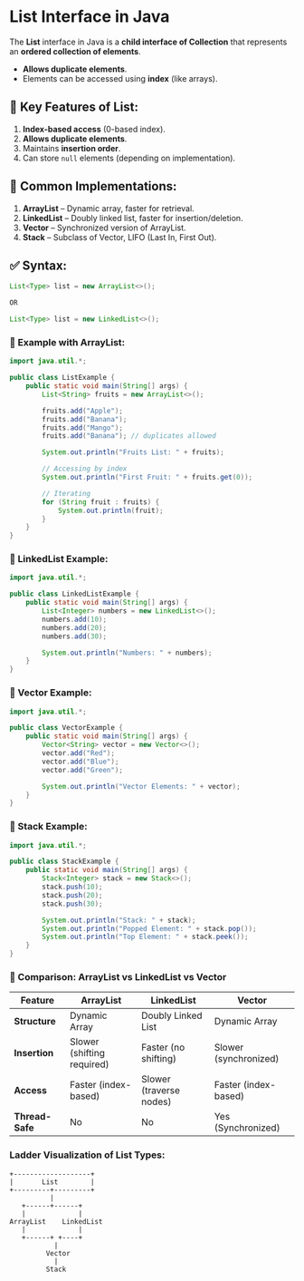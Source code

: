 # List Interface in Java

The **List** interface in Java is a **child interface of Collection** that represents an **ordered collection of elements**.  
- **Allows duplicate elements**.  
- Elements can be accessed using **index** (like arrays).


## 🔹 Key Features of List:
1. **Index-based access** (0-based index).
2. **Allows duplicate elements**.
3. Maintains **insertion order**.
4. Can store `null` elements (depending on implementation).


## 🔸 Common Implementations:
1. **ArrayList** – Dynamic array, faster for retrieval.
2. **LinkedList** – Doubly linked list, faster for insertion/deletion.
3. **Vector** – Synchronized version of ArrayList.
4. **Stack** – Subclass of Vector, LIFO (Last In, First Out).


## ✅ Syntax:
```java
List<Type> list = new ArrayList<>();

OR

List<Type> list = new LinkedList<>();
```

### 🔹 Example with ArrayList:
```java
import java.util.*;

public class ListExample {
    public static void main(String[] args) {
        List<String> fruits = new ArrayList<>();

        fruits.add("Apple");
        fruits.add("Banana");
        fruits.add("Mango");
        fruits.add("Banana"); // duplicates allowed

        System.out.println("Fruits List: " + fruits);

        // Accessing by index
        System.out.println("First Fruit: " + fruits.get(0));

        // Iterating
        for (String fruit : fruits) {
            System.out.println(fruit);
        }
    }
}
```

### 🔹 LinkedList Example:

```java
import java.util.*;

public class LinkedListExample {
    public static void main(String[] args) {
        List<Integer> numbers = new LinkedList<>();
        numbers.add(10);
        numbers.add(20);
        numbers.add(30);

        System.out.println("Numbers: " + numbers);
    }
}

```

### 🔹 Vector Example:
```java
import java.util.*;

public class VectorExample {
    public static void main(String[] args) {
        Vector<String> vector = new Vector<>();
        vector.add("Red");
        vector.add("Blue");
        vector.add("Green");

        System.out.println("Vector Elements: " + vector);
    }
}

```

### 🔹 Stack Example:
```java
import java.util.*;

public class StackExample {
    public static void main(String[] args) {
        Stack<Integer> stack = new Stack<>();
        stack.push(10);
        stack.push(20);
        stack.push(30);

        System.out.println("Stack: " + stack);
        System.out.println("Popped Element: " + stack.pop());
        System.out.println("Top Element: " + stack.peek());
    }
}

```

### 🔸 Comparison: ArrayList vs LinkedList vs Vector
| Feature         | ArrayList                  | LinkedList              | Vector                |
| --------------- | -------------------------- | ----------------------- | --------------------- |
| **Structure**   | Dynamic Array              | Doubly Linked List      | Dynamic Array         |
| **Insertion**   | Slower (shifting required) | Faster (no shifting)    | Slower (synchronized) |
| **Access**      | Faster (index-based)       | Slower (traverse nodes) | Faster (index-based)  |
| **Thread-Safe** | No                         | No                      | Yes (Synchronized)    |

### Ladder Visualization of List Types:
```text
+-------------------+
|       List        |
+---------+---------+
          |
   +------+------+
   |             |
ArrayList    LinkedList
   |             |
   +------+ +----+
           |
         Vector
           |
         Stack
```

